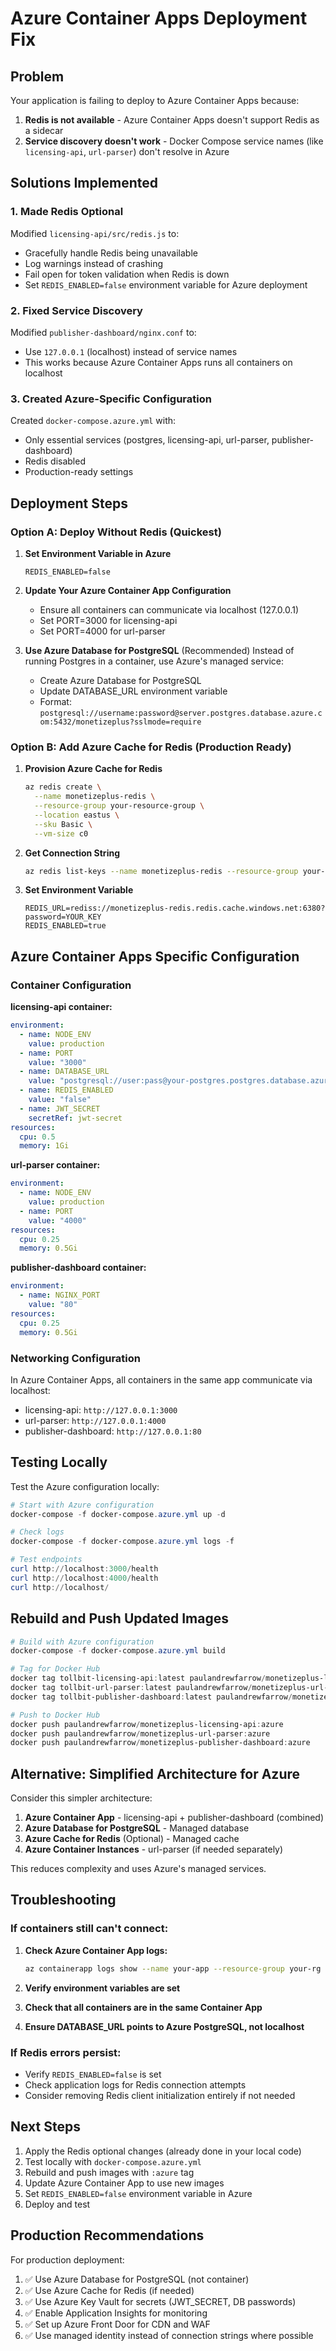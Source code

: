 # Azure Container Apps Deployment Fix

## Problem
Your application is failing to deploy to Azure Container Apps because:
1. **Redis is not available** - Azure Container Apps doesn't support Redis as a sidecar
2. **Service discovery doesn't work** - Docker Compose service names (like `licensing-api`, `url-parser`) don't resolve in Azure

## Solutions Implemented

### 1. Made Redis Optional
Modified `licensing-api/src/redis.js` to:
- Gracefully handle Redis being unavailable
- Log warnings instead of crashing
- Fail open for token validation when Redis is down
- Set `REDIS_ENABLED=false` environment variable for Azure deployment

### 2. Fixed Service Discovery
Modified `publisher-dashboard/nginx.conf` to:
- Use `127.0.0.1` (localhost) instead of service names
- This works because Azure Container Apps runs all containers on localhost

### 3. Created Azure-Specific Configuration
Created `docker-compose.azure.yml` with:
- Only essential services (postgres, licensing-api, url-parser, publisher-dashboard)
- Redis disabled
- Production-ready settings

## Deployment Steps

### Option A: Deploy Without Redis (Quickest)

1. **Set Environment Variable in Azure**
   ```
   REDIS_ENABLED=false
   ```

2. **Update Your Azure Container App Configuration**
   - Ensure all containers can communicate via localhost (127.0.0.1)
   - Set PORT=3000 for licensing-api
   - Set PORT=4000 for url-parser

3. **Use Azure Database for PostgreSQL** (Recommended)
   Instead of running Postgres in a container, use Azure's managed service:
   - Create Azure Database for PostgreSQL
   - Update DATABASE_URL environment variable
   - Format: `postgresql://username:password@server.postgres.database.azure.com:5432/monetizeplus?sslmode=require`

### Option B: Add Azure Cache for Redis (Production Ready)

1. **Provision Azure Cache for Redis**
   ```bash
   az redis create \
     --name monetizeplus-redis \
     --resource-group your-resource-group \
     --location eastus \
     --sku Basic \
     --vm-size c0
   ```

2. **Get Connection String**
   ```bash
   az redis list-keys --name monetizeplus-redis --resource-group your-resource-group
   ```

3. **Set Environment Variable**
   ```
   REDIS_URL=rediss://monetizeplus-redis.redis.cache.windows.net:6380?password=YOUR_KEY
   REDIS_ENABLED=true
   ```

## Azure Container Apps Specific Configuration

### Container Configuration

**licensing-api container:**
```yaml
environment:
  - name: NODE_ENV
    value: production
  - name: PORT
    value: "3000"
  - name: DATABASE_URL
    value: "postgresql://user:pass@your-postgres.postgres.database.azure.com:5432/monetizeplus?sslmode=require"
  - name: REDIS_ENABLED
    value: "false"
  - name: JWT_SECRET
    secretRef: jwt-secret
resources:
  cpu: 0.5
  memory: 1Gi
```

**url-parser container:**
```yaml
environment:
  - name: NODE_ENV
    value: production
  - name: PORT
    value: "4000"
resources:
  cpu: 0.25
  memory: 0.5Gi
```

**publisher-dashboard container:**
```yaml
environment:
  - name: NGINX_PORT
    value: "80"
resources:
  cpu: 0.25
  memory: 0.5Gi
```

### Networking Configuration

In Azure Container Apps, all containers in the same app communicate via localhost:
- licensing-api: `http://127.0.0.1:3000`
- url-parser: `http://127.0.0.1:4000`
- publisher-dashboard: `http://127.0.0.1:80`

## Testing Locally

Test the Azure configuration locally:

```powershell
# Start with Azure configuration
docker-compose -f docker-compose.azure.yml up -d

# Check logs
docker-compose -f docker-compose.azure.yml logs -f

# Test endpoints
curl http://localhost:3000/health
curl http://localhost:4000/health
curl http://localhost/
```

## Rebuild and Push Updated Images

```powershell
# Build with Azure configuration
docker-compose -f docker-compose.azure.yml build

# Tag for Docker Hub
docker tag tollbit-licensing-api:latest paulandrewfarrow/monetizeplus-licensing-api:azure
docker tag tollbit-url-parser:latest paulandrewfarrow/monetizeplus-url-parser:azure
docker tag tollbit-publisher-dashboard:latest paulandrewfarrow/monetizeplus-publisher-dashboard:azure

# Push to Docker Hub
docker push paulandrewfarrow/monetizeplus-licensing-api:azure
docker push paulandrewfarrow/monetizeplus-url-parser:azure
docker push paulandrewfarrow/monetizeplus-publisher-dashboard:azure
```

## Alternative: Simplified Architecture for Azure

Consider this simpler architecture:

1. **Azure Container App** - licensing-api + publisher-dashboard (combined)
2. **Azure Database for PostgreSQL** - Managed database
3. **Azure Cache for Redis** (Optional) - Managed cache
4. **Azure Container Instances** - url-parser (if needed separately)

This reduces complexity and uses Azure's managed services.

## Troubleshooting

### If containers still can't connect:

1. **Check Azure Container App logs:**
   ```bash
   az containerapp logs show --name your-app --resource-group your-rg
   ```

2. **Verify environment variables are set**

3. **Check that all containers are in the same Container App**

4. **Ensure DATABASE_URL points to Azure PostgreSQL, not localhost**

### If Redis errors persist:

- Verify `REDIS_ENABLED=false` is set
- Check application logs for Redis connection attempts
- Consider removing Redis client initialization entirely if not needed

## Next Steps

1. Apply the Redis optional changes (already done in your local code)
2. Test locally with `docker-compose.azure.yml`
3. Rebuild and push images with `:azure` tag
4. Update Azure Container App to use new images
5. Set `REDIS_ENABLED=false` environment variable in Azure
6. Deploy and test

## Production Recommendations

For production deployment:

1. ✅ Use Azure Database for PostgreSQL (not container)
2. ✅ Use Azure Cache for Redis (if needed)
3. ✅ Use Azure Key Vault for secrets (JWT_SECRET, DB passwords)
4. ✅ Enable Application Insights for monitoring
5. ✅ Set up Azure Front Door for CDN and WAF
6. ✅ Use managed identity instead of connection strings where possible
